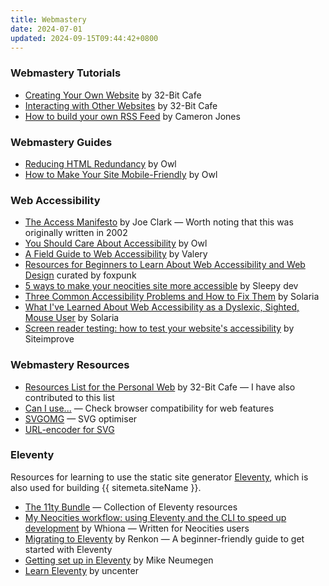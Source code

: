 ```yaml
---
title: Webmastery
date: 2024-07-01
updated: 2024-09-15T09:44:42+0800
---
```


### Webmastery Tutorials

* [Creating Your Own Website](https://32bit.cafe/cyowebsite/) by 32-Bit Cafe
* [Interacting with Other Websites](https://32bit.cafe/interactingontheweb/) by 32-Bit Cafe
* [How to build your own RSS Feed](https://caffeineandlasers.neocities.org/blogs/rss) by Cameron Jones

### Webmastery Guides

* [Reducing HTML Redundancy](https://owlsroost.xyz/articles/2023-12-23-reducing-html-redundancy.html) by Owl
* [How to Make Your Site Mobile-Friendly](https://owlsroost.xyz/articles/2024-06-24-how-to-make-your-site-mobile-friendly.html) by Owl

### Web Accessibility

* [The Access Manifesto](https://joeclark.org/book/sashay/serialization/AccessManifesto.html) by Joe Clark — Worth noting that this was originally written in 2002
* [You Should Care About Accessibility](https://owlsroost.xyz/articles/2023-08-20-you-should-care-about-accessibility.html) by Owl
* [A Field Guide to Web Accessibility](https://theultimatemotherfuckingwebsite.com/) by Valery
* [Resources for Beginners to Learn About Web Accessibility and Web Design](https://www.tumblr.com/foxpunk/700063063948312576/hey-you-yeah-you-with-the-cool-neocities) curated by foxpunk
* [5 ways to make your neocities site more accessible](https://sleepydev.neocities.org/posts/5%20Ways%20to%20make%20your%20Neocities%20site%20more%20accessible) by Sleepy dev
* [Three Common Accessibility Problems and How to Fix Them](https://solaria.neocities.org/beginnersaccessibility) by Solaria
* [What I've Learned About Web Accessibility as a Dyslexic, Sighted, Mouse User](https://solaria.neocities.org/accessibility) by Solaria
* [Screen reader testing: how to test your website's accessibility](https://www.siteimprove.com/glossary/screen-reader-testing/) by Siteimprove

### Webmastery Resources

* [Resources List for the Personal Web](https://discourse.32bit.cafe/t/resources-list-for-the-personal-web/49) by 32-Bit Cafe — I have also contributed to this list
* [Can I use...](https://caniuse.com/) — Check browser compatibility for web features
* [SVGOMG](https://jakearchibald.github.io/svgomg/) — SVG optimiser
* [URL-encoder for SVG](https://yoksel.github.io/url-encoder/)

### Eleventy
Resources for learning to use the static site generator [Eleventy](https://www.11ty.dev/), which is also used for building {{ sitemeta.siteName }}.

* [The 11ty Bundle](https://11tybundle.dev/) — Collection of Eleventy resources
* [My Neocities workflow: using Eleventy and the CLI to speed up development](https://whiona.weblog.lol/2023/10/my-neocities-workflow:-using-eleventy-and-the-cli-to-speed-up-development) by Whiona — Written for Neocities users
* [Migrating to Eleventy](https://renkotsuban.com/posts/2023-11-15-Migrating-to-Eleventy.html) by Renkon — A beginner-friendly guide to get started with Eleventy
* [Getting set up in Eleventy](https://cloudcannon.com/tutorials/eleventy-beginner-tutorial/) by Mike Neumegen
* [Learn Eleventy](https://learn-eleventy.pages.dev/) by uncenter
